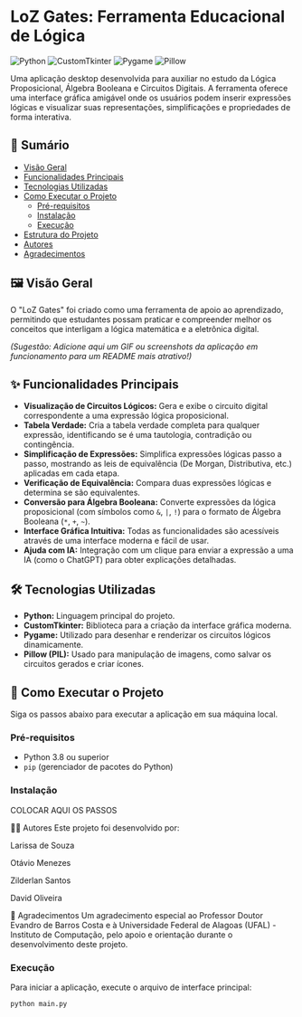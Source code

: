 # LoZ Gates: Ferramenta Educacional de Lógica

![Python](https://img.shields.io/badge/python-3.10+-blue.svg)
![CustomTkinter](https://img.shields.io/badge/CustomTkinter-5.2.0-blue)
![Pygame](https://img.shields.io/badge/Pygame-2.5.2-green)
![Pillow](https://img.shields.io/badge/Pillow-10.0-orange)

Uma aplicação desktop desenvolvida para auxiliar no estudo da Lógica Proposicional, Álgebra Booleana e Circuitos Digitais. A ferramenta oferece uma interface gráfica amigável onde os usuários podem inserir expressões lógicas e visualizar suas representações, simplificações e propriedades de forma interativa.

## 📜 Sumário

- [Visão Geral](#-visão-geral)
- [Funcionalidades Principais](#-funcionalidades-principais)
- [Tecnologias Utilizadas](#-tecnologias-utilizadas)
- [Como Executar o Projeto](#-como-executar-o-projeto)
  - [Pré-requisitos](#pré-requisitos)
  - [Instalação](#instalação)
  - [Execução](#execução)
- [Estrutura do Projeto](#-estrutura-do-projeto)
- [Autores](#-autores)
- [Agradecimentos](#-agradecimentos)

## 🖼️ Visão Geral

O "LoZ Gates" foi criado como uma ferramenta de apoio ao aprendizado, permitindo que estudantes possam praticar e compreender melhor os conceitos que interligam a lógica matemática e a eletrônica digital.

*(Sugestão: Adicione aqui um GIF ou screenshots da aplicação em funcionamento para um README mais atrativo!)*

## ✨ Funcionalidades Principais

-   **Visualização de Circuitos Lógicos:** Gera e exibe o circuito digital correspondente a uma expressão lógica proposicional.
-   **Tabela Verdade:** Cria a tabela verdade completa para qualquer expressão, identificando se é uma tautologia, contradição ou contingência.
-   **Simplificação de Expressões:** Simplifica expressões lógicas passo a passo, mostrando as leis de equivalência (De Morgan, Distributiva, etc.) aplicadas em cada etapa.
-   **Verificação de Equivalência:** Compara duas expressões lógicas e determina se são equivalentes.
-   **Conversão para Álgebra Booleana:** Converte expressões da lógica proposicional (com símbolos como `&`, `|`, `!`) para o formato de Álgebra Booleana (`*`, `+`, `~`).
-   **Interface Gráfica Intuitiva:** Todas as funcionalidades são acessíveis através de uma interface moderna e fácil de usar.
-   **Ajuda com IA:** Integração com um clique para enviar a expressão a uma IA (como o ChatGPT) para obter explicações detalhadas.

## 🛠️ Tecnologias Utilizadas

-   **Python:** Linguagem principal do projeto.
-   **CustomTkinter:** Biblioteca para a criação da interface gráfica moderna.
-   **Pygame:** Utilizado para desenhar e renderizar os circuitos lógicos dinamicamente.
-   **Pillow (PIL):** Usado para manipulação de imagens, como salvar os circuitos gerados e criar ícones.

## 🚀 Como Executar o Projeto

Siga os passos abaixo para executar a aplicação em sua máquina local.

### Pré-requisitos

-   Python 3.8 ou superior
-   `pip` (gerenciador de pacotes do Python)

### Instalação

COLOCAR AQUI OS PASSOS

👨‍💻 Autores
Este projeto foi desenvolvido por:

Larissa de Souza

Otávio Menezes

Zilderlan Santos

David Oliveira

🙏 Agradecimentos
Um agradecimento especial ao Professor Doutor Evandro de Barros Costa e à Universidade Federal de Alagoas (UFAL) - Instituto de Computação, pelo apoio e orientação durante o desenvolvimento deste projeto.



### Execução

Para iniciar a aplicação, execute o arquivo de interface principal:

```bash
python main.py


